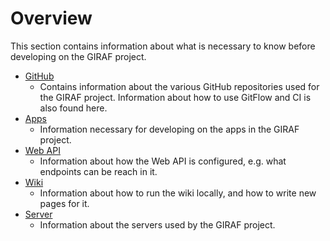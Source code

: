 # Overview

This section contains information about what is necessary to know before developing on the GIRAF project.

- [GitHub](./GitHub/index.md)
    - Contains information about the various GitHub repositories used for the GIRAF project.
      Information about how to use GitFlow and CI is also found here.
- [Apps](./Apps/index.md)
    - Information necessary for developing on the apps in the GIRAF project.
- [Web API](./Web_API/index.md)
    - Information about how the Web API is configured, e.g. what endpoints can be reach in it.
- [Wiki](./Wiki/index.md)
    - Information about how to run the wiki locally, and how to write new pages for it.
- [Server](./Server/index.md)
    - Information about the servers used by the GIRAF project. 
